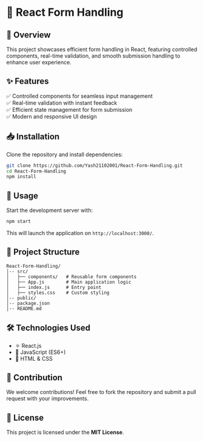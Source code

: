 # 🚀 React Form Handling

## 📌 Overview
This project showcases efficient form handling in React, featuring controlled components, real-time validation, and smooth submission handling to enhance user experience.

## ✨ Features
✅ Controlled components for seamless input management  
✅ Real-time validation with instant feedback  
✅ Efficient state management for form submission  
✅ Modern and responsive UI design  

## 📥 Installation

Clone the repository and install dependencies:

```sh
git clone https://github.com/Yash21102001/React-Form-Handling.git
cd React-Form-Handling
npm install
```

## 🚀 Usage

Start the development server with:

```sh
npm start
```

This will launch the application on `http://localhost:3000/`.

## 📂 Project Structure
```
React-Form-Handling/
│-- src/
│   ├── components/   # Reusable form components
│   ├── App.js        # Main application logic
│   ├── index.js      # Entry point
│   ├── styles.css    # Custom styling
│-- public/
│-- package.json
│-- README.md
```

## 🛠️ Technologies Used
- ⚛️ React.js
- 🚀 JavaScript (ES6+)
- 🎨 HTML & CSS

## 🤝 Contribution
We welcome contributions! Feel free to fork the repository and submit a pull request with your improvements.

## 📜 License
This project is licensed under the **MIT License**.

